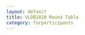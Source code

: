 ```yaml
---
layout: default
title: VLDB2020 Round Table
category: forparticipants
---
```


<div class="VLDB2020Instructions" x-for="roundtable"></div>
